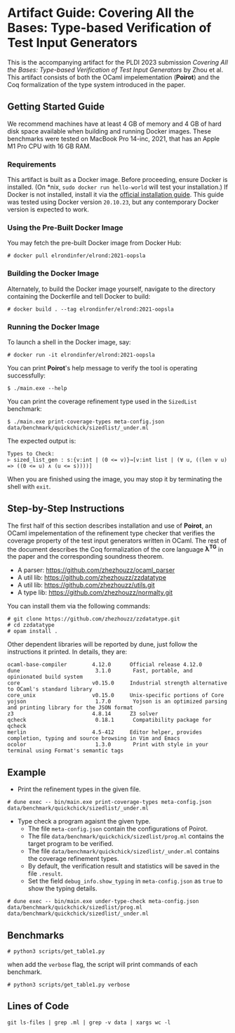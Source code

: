 # Artifact Guide: Covering All the Bases: Type-based Verification of Test Input Generators

This is the accompanying artifact for the PLDI 2023 submission *Covering All the Bases: Type-based Verification of Test Input Generators* by Zhou et al. This artifact consists of both the OCaml impelementation (**Poirot**) and the Coq formalization of the type system introduced in the paper.

## Getting Started Guide

We recommend machines have at least 4 GB of memory and 4 GB of hard
disk space available when building and running Docker images. These
benchmarks were tested on MacBook Pro 14-inc, 2021, that has an Apple M1 Pro CPU with 16 GB RAM.

### Requirements

This artifact is built as a Docker image. Before proceeding, ensure
Docker is installed. (On *nix, `sudo docker run hello-world` will test
your installation.) If Docker is not installed, install it via the
[official installation guide](https://docs.docker.com/get-docker/). This guide was tested using Docker version `20.10.23`, but any contemporary Docker version is expected to work.

### Using the Pre-Built Docker Image

You may fetch the pre-built Docker image from Docker Hub:

    # docker pull elrondinfer/elrond:2021-oopsla

### Building the Docker Image

Alternately, to build the Docker image yourself, navigate to the
directory containing the Dockerfile and tell Docker to build:

    # docker build . --tag elrondinfer/elrond:2021-oopsla

### Running the Docker Image

To launch a shell in the Docker image, say:

    # docker run -it elrondinfer/elrond:2021-oopsla

You can print **Poirot**'s help message to verify the tool is operating
successfully:

    $ ./main.exe --help

You can print the coverage refinement type used in the `SizedList` benchmark:

    $ ./main.exe print-coverage-types meta-config.json data/benchmark/quickchick/sizedlist/_under.ml

The expected output is:

```
Types to Check:
⊢ sized_list_gen : s:{v:int | (0 <= v)}→[v:int list | (∀ u, ((len v u) => ((0 <= u) ∧ (u <= s))))]

```

When you are finished using the image, you may stop it by terminating
the shell with `exit`.

## Step-by-Step Instructions

The first half of this section describes installation and use of **Poirot**, an OCaml impelementation of the refinement type checker that verifies the coverage property of the test input generators written in OCaml. The rest of the document describes the Coq formalization of the core language **λ<sup>TG</sup>** in the paper and the corresponding soundness theorem.

+ A parser: https://github.com/zhezhouzz/ocaml_parser
+ A util lib: https://github.com/zhezhouzz/zzdatatype
+ A util lib: https://github.com/zhezhouzz/utils.git
+ A type lib: https://github.com/zhezhouzz/normalty.git

You can install them via the following commands:

```
# git clone https://github.com/zhezhouzz/zzdatatype.git
# cd zzdatatype
# opam install .
```

Other dependent libraries will be reported by dune, just follow the instructions it printed. In details, they are:

```
ocaml-base-compiler        4.12.0      Official release 4.12.0
dune                        3.1.0       Fast, portable, and opinionated build system
core                       v0.15.0     Industrial strength alternative to OCaml's standard library
core_unix                  v0.15.0     Unix-specific portions of Core
yojson                      1.7.0       Yojson is an optimized parsing and printing library for the JSON format
z3                         4.8.14      Z3 solver
qcheck                      0.18.1      Compatibility package for qcheck
merlin                     4.5-412     Editor helper, provides completion, typing and source browsing in Vim and Emacs
ocolor                      1.3.0       Print with style in your terminal using Format's semantic tags
```

## Example

- Print the refinement types in the given file.

```
# dune exec -- bin/main.exe print-coverage-types meta-config.json data/benchmark/quickchick/sizedlist/_under.ml
```

- Type check a program agaisnt the given type.
  + The file `meta-config.json` contain the configurations of Poirot.
  + The file `data/benchmark/quickchick/sizedlist/prog.ml` contains the target program to be verified.
  + The file `data/benchmark/quickchick/sizedlist/_under.ml` contains the coverage refinement types.
  + By default, the verification result and statistics will be saved in the file `.result`.
  + Set the field `debug_info.show_typing` in `meta-config.json` as `true` to show the typing details.

```
# dune exec -- bin/main.exe under-type-check meta-config.json data/benchmark/quickchick/sizedlist/prog.ml data/benchmark/quickchick/sizedlist/_under.ml
```

## Benchmarks

```
# python3 scripts/get_table1.py
```

when add the `verbose` flag, the script will print commands of each benchmark.

```
# python3 scripts/get_table1.py verbose
```

## Lines of Code

```
git ls-files | grep .ml | grep -v data | xargs wc -l
```
